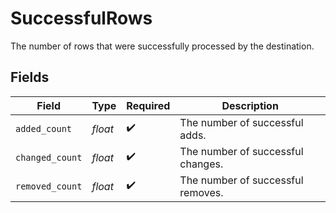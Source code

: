 # SuccessfulRows

The number of rows that were successfully processed by the destination.


## Fields

| Field                             | Type                              | Required                          | Description                       |
| --------------------------------- | --------------------------------- | --------------------------------- | --------------------------------- |
| `added_count`                     | *float*                           | :heavy_check_mark:                | The number of successful adds.    |
| `changed_count`                   | *float*                           | :heavy_check_mark:                | The number of successful changes. |
| `removed_count`                   | *float*                           | :heavy_check_mark:                | The number of successful removes. |